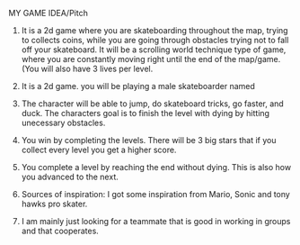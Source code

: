 MY GAME IDEA/Pitch

1. It is a 2d game where you are skateboarding throughout the map, trying to collects coins, while you are going through obstacles trying not to fall
off your skateboard. It will be a scrolling world technique type of game, where you are constantly moving right until the end of the map/game. (You will also have 3 lives per level.

2. It is a 2d game. you will be playing a male skateboarder named 

3. The character will be able to jump, do skateboard tricks, go faster, and duck. The characters goal is to finish the level with dying by hitting
unecessary obstacles.

4. You win by completing the levels. There will be 3 big stars that if you collect every level you get a higher score.

5. You complete a level by reaching the end without dying. This is also how you advanced to the next.

6. Sources of inspiration: I got some inspiration from Mario, Sonic and tony hawks pro skater.

7. I am mainly just looking for a teammate that is good in working in groups and that cooperates.
